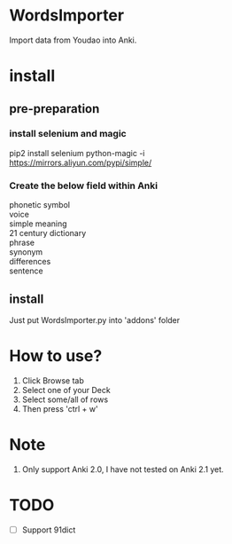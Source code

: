 # WordsImporter
Import data from Youdao into Anki.
# install
## pre-preparation
### install selenium and magic
pip2 install selenium python-magic -i https://mirrors.aliyun.com/pypi/simple/
### Create the below field within Anki
phonetic symbol</br>
voice</br>
simple meaning</br>
21 century dictionary</br>
phrase</br>
synonym</br>
differences</br>
sentence</br>
## install
Just put WordsImporter.py into 'addons' folder

# How to use?
1. Click Browse tab</br>
2. Select one of your Deck</br>
3. Select some/all of rows</br>
4. Then press 'ctrl + w'</br>

# Note
1. Only support Anki 2.0, I have not tested on Anki 2.1 yet.

# TODO
- [ ] Support 91dict
